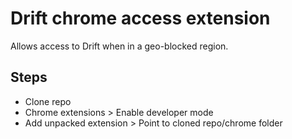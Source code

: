 # Drift chrome access extension

Allows access to Drift when in a geo-blocked region.

## Steps
- Clone repo
- Chrome extensions > Enable developer mode
- Add unpacked extension > Point to cloned repo/chrome folder
